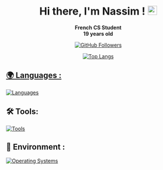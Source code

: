 <div align="center">
  <h1><strong>Hi there, I'm Nassim ! <img src="https://emojis.slackmojis.com/emojis/images/1536351075/4594/blob-wave.gif" width="25"/></strong></h1>
  <p style="margin: 0;"><strong>French CS Student</strong></p>
  <p style="margin: 0;"><strong>19 years old</strong></p>
</div>
<p> </p>


<div align="center">
  <a href="https://github.com/nassimjmh">
    <img src="https://img.shields.io/github/followers/nassimjmh?label=follow&style=social" alt="GitHub Followers"/>
  </a>
</div>

<p> </p>
<div align="center">
   <a href="https://github.com/nassimjmh"> 
    <img src="https://github-readme-stats.vercel.app/api/top-langs/?username=nassimjmh&layout=compact&theme=dark&hide_border=true" alt="Top Langs"/>
</div>

## 🌍️ Languages :

  [![Languages](https://skillicons.dev/icons?i=c,bash,python&theme=dark)](https://github.com/nassimjmh/) 

## 🛠️ Tools:

  [![Tools](https://go-skill-icons.vercel.app/api/icons?i=discord,git,github,vscode)](https://github.com/nassimjmh)

## 🔧 Environment :

[![Operating Systems](https://go-skill-icons.vercel.app/api/icons?i=apple,debian,linux,windows,wsl)](https://github.com/nassimjmh)

